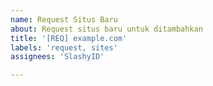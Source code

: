 ```yaml
---
name: Request Situs Baru
about: Request situs baru untuk ditambahkan
title: '[REQ] example.com'
labels: 'request, sites'
assignees: 'SlashyID'

---
```


<!--
Terima kasih telah melaporkan masalah!
Pastikan website yang akan direquest belum tersedia pada daftar hosts
-->
